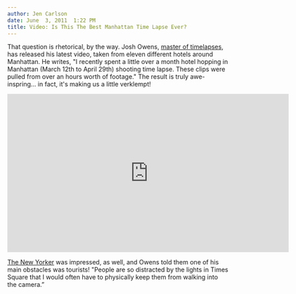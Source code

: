 ```yaml
---
author: Jen Carlson
date: June  3, 2011  1:22 PM
title: Video: Is This The Best Manhattan Time Lapse Ever?
---
```


<p>That question is rhetorical, by the way. Josh Owens, <a href="https://web.archive.org/web/20110605190457/http://www.mindrelic.com/">master of timelapses</a>, has released his latest video, taken from eleven different hotels around Manhattan. He writes, &quot;I recently spent a little over a month hotel hopping in Manhattan (March 12th to April 29th) shooting time lapse. These clips were pulled from over an hours worth of footage.&quot; The result is truly awe-inspring... in fact, it&apos;s making us a little verklempt!</p>

<p><iframe src="https://web.archive.org/web/20110605190457if_/http://player.vimeo.com/video/24492485?title=0&amp;byline=0&amp;portrait=0&amp;color=d5dadb" width="640" height="360" frameborder="0"></iframe></p>

<p><a href="https://web.archive.org/web/20110605190457/http://www.newyorker.com/online/blogs/newsdesk/2011/06/video-manhattan-in-motion.html">The New Yorker</a> was impressed, as well, and Owens told them one of his main obstacles was tourists! &quot;People are so distracted by the lights in Times Square that I would often have to physically keep them from walking into the camera.&#x201D;</p>